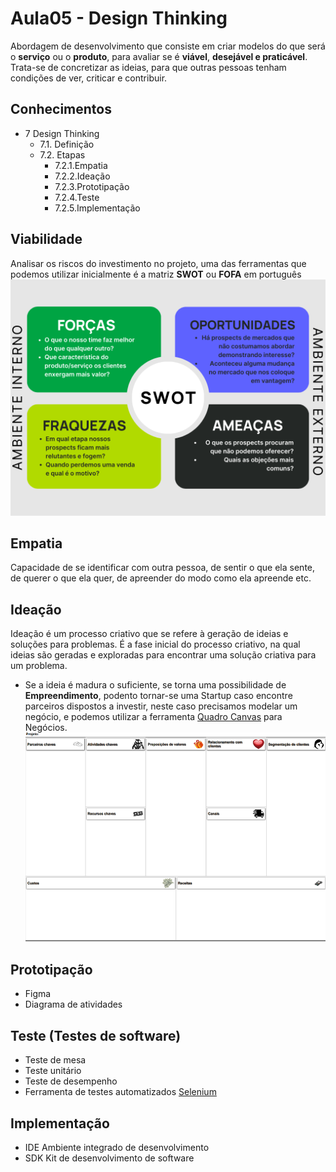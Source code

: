 # Aula05 - Design Thinking
Abordagem de desenvolvimento que consiste em criar modelos do que será o **serviço** ou o **produto**, para avaliar se é **viável**, **desejável e praticável**. Trata-se de concretizar as ideias, para que outras pessoas tenham condições de ver, criticar e contribuir.

## Conhecimentos
- 7 Design Thinking
	- 7.1. Definição
	- 7.2. Etapas
		- 7.2.1.Empatia
		- 7.2.2.Ideação
		- 7.2.3.Prototipação
		- 7.2.4.Teste
		- 7.2.5.Implementação

## Viabilidade
Analisar os riscos do investimento no projeto, uma das ferramentas que podemos utilizar inicialmente é a matriz **SWOT** ou **FOFA** em português
![SWOT](./fofa.png)

## Empatia
Capacidade de se identificar com outra pessoa, de sentir o que ela sente, de querer o que ela quer, de apreender do modo como ela apreende etc.
## Ideação
Ideação é um processo criativo que se refere à geração de ideias e soluções para problemas. É a fase inicial do processo criativo, na qual ideias são geradas e exploradas para encontrar uma solução criativa para um problema.
- Se a ideia é madura o suficiente, se torna uma possibilidade de **Empreendimento**, podento tornar-se uma Startup caso encontre parceiros dispostos a investir, neste caso precisamos modelar um negócio, e podemos utilizar a ferramenta [Quadro Canvas](https://wellifabio.github.io/canvas/) para Negócios.
![Canvas](./canvas.png)
## Prototipação
- Figma
- Diagrama de atividades
## Teste (Testes de software)
- Teste de mesa
- Teste unitário
- Teste de desempenho
- Ferramenta de testes automatizados [Selenium](https://www.selenium.dev/)
## Implementação
- IDE Ambiente integrado de desenvolvimento
- SDK Kit de desenvolvimento de software